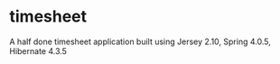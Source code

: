 timesheet
=========

A half done timesheet application built using Jersey 2.10, Spring 4.0.5, Hibernate 4.3.5

